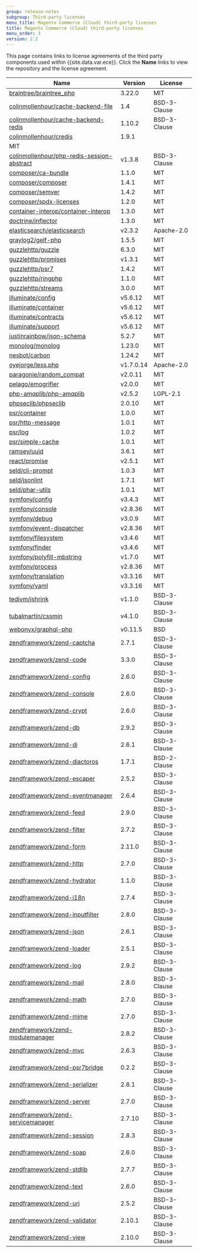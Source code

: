 ```yaml
---
group: release-notes
subgroup: Third-party licenses
menu_title: Magento Commerce (Cloud) third-party licenses
title: Magento Commerce (Cloud) third-party licenses
menu_order: 3
version: 2.2
---
```


This page contains links to license agreements of the third party components used within {{site.data.var.ece}}.  Click the **Name** links to view the repository and the license agreement.

Name | Version |  License
--- | --- | ---
[braintree/braintree_php](https://github.com/braintree/braintree_php) |3.22.0 |MIT
[colinmollenhour/cache-backend-file](https://github.com/colinmollenhour/Cm_Cache_Backend_File)  |1.4  |BSD-3-Clause
[colinmollenhour/cache-backend-redis](https://github.com/colinmollenhour/Cm_Cache_Backend_Redis) |1.10.2 |BSD-3-Clause
[colinmollenhour/credis](https://github.com/colinmollenhour/credis)  |1.9.1
  |MIT
[colinmollenhour/php-redis-session-abstract](https://github.com/colinmollenhour/php-redis-session-abstract)|v1.3.8 |BSD-3-Clause
[composer/ca-bundle](https://github.com/composer/ca-bundle)  |1.1.0  |MIT
[composer/composer](https://github.com/composer/composer) |1.4.1  |MIT
[composer/semver](https://github.com/composer/semver) |1.4.2  |MIT
[composer/spdx-licenses](https://github.com/composer/spdx-licenses)  |1.2.0  |MIT
[container-interop/container-interop](https://github.com/container-interop/container-interop) |1.3.0  |MIT
[doctrine/inflector](https://github.com/doctrine/inflector) |1.3.0  |MIT
[elasticsearch/elasticsearch](https://github.com/elastic/elasticsearch) |v2.3.2 |Apache-2.0
[graylog2/gelf-php](https://github.com/bzikarsky/gelf-php)    |1.5.5   |MIT
[guzzlehttp/guzzle](https://github.com/guzzle/guzzle)    |6.3.0   |MIT
[guzzlehttp/promises](https://github.com/guzzle/promises)    |v1.3.1    |MIT
[guzzlehttp/psr7](https://github.com/guzzle/psr7)    |1.4.2   |MIT
[guzzlehttp/ringphp](https://github.com/guzzle/RingPHP)  |1.1.0  |MIT
[guzzlehttp/streams](https://github.com/guzzle/streams)  |3.0.0  |MIT
[illuminate/config](https://github.com/illuminate/config)    |v5.6.12   |MIT
[illuminate/container](https://github.com/illuminate/container)   |v5.6.12   |MIT
[illuminate/contracts](https://github.com/illuminate/contracts)   |v5.6.12   |MIT
[illuminate/support](https://github.com/illuminate/support)     |v5.6.12   |MIT
[justinrainbow/json-schema](https://github.com/justinrainbow/json-schema) |5.2.7  |MIT
[monolog/monolog](https://github.com/Seldaek/monolog) |1.23.0 |MIT
[nesbot/carbon](https://github.com/briannesbitt/Carbon)    |1.24.2    |MIT
[oyejorge/less.php](https://github.com/oyejorge/less.php) |v1.7.0.14  |Apache-2.0
[paragonie/random_compat](https://github.com/paragonie/random_compat) |v2.0.11  |MIT
[pelago/emogrifier](https://github.com/jjriv/emogrifier) |v2.0.0 |MIT
[php-amqplib/php-amqplib](https://github.com/php-amqplib/php-amqplib) |v2.5.2 |LGPL-2.1
[phpseclib/phpseclib](https://github.com/phpseclib/phpseclib) |2.0.10  |MIT
[psr/container](https://github.com/php-fig/container) |1.0.0  |MIT
[psr/http-message](https://github.com/php-fig/http-message)     |1.0.1   |MIT
[psr/log](https://github.com/php-fig/log) |1.0.2  |MIT
[psr/simple-cache](https://github.com/php-fig/simple-cache)     |1.0.1   |MIT
[ramsey/uuid](https://github.com/ramsey/uuid) |3.6.1  |MIT
[react/promise](https://github.com/reactphp/promise) |v2.5.1 |MIT
[seld/cli-prompt](https://github.com/Seldaek/cli-prompt) |1.0.3  |MIT
[seld/jsonlint](https://github.com/Seldaek/jsonlint) |1.7.1  |MIT
[seld/phar-utils](https://github.com/Seldaek/phar-utils) |1.0.1  |MIT
[symfony/config](https://github.com/symfony/config)  |v3.4.3 |MIT
[symfony/console](https://github.com/symfony/console) |v2.8.36  |MIT
[symfony/debug](https://github.com/symfony/debug) |v3.0.9 |MIT
[symfony/event-dispatcher](https://github.com/symfony/event-dispatcher)  |v2.8.36  |MIT
[symfony/filesystem](https://github.com/symfony/filesystem)  |v3.4.6 |MIT
[symfony/finder](https://github.com/symfony/finder)  |v3.4.6 |MIT
[symfony/polyfill-mbstring](https://github.com/symfony/polyfill-mbstring) |v1.7.0 |MIT
[symfony/process](https://github.com/symfony/process) |v2.8.36  |MIT
[symfony/translation](https://github.com/symfony/translation)    |v3.3.16   |MIT
[symfony/yaml](https://github.com/symfony/yaml)     |v3.3.16   |MIT
[tedivm/jshrink](https://github.com/tedious/Jshrink)  |v1.1.0 |BSD-3-Clause
[tubalmartin/cssmin](https://github.com/tubalmartin/YUI-CSS-compressor-PHP-port)  |v4.1.0 |BSD-3-Clause
[webonyx/graphql-php](https://github.com/webonyx/graphql-php) |v0.11.5  |BSD
[zendframework/zend-captcha](https://github.com/zendframework/zend-captcha)  |2.7.1  |BSD-3-Clause
[zendframework/zend-code](https://github.com/zendframework/zend-code) |3.3.0  |BSD-3-Clause
[zendframework/zend-config](https://github.com/zendframework/zend-config) |2.6.0  |BSD-3-Clause
[zendframework/zend-console](https://github.com/zendframework/zend-console)  |2.6.0  |BSD-3-Clause
[zendframework/zend-crypt](https://github.com/zendframework/zend-crypt)  |2.6.0  |BSD-3-Clause
[zendframework/zend-db](https://github.com/zendframework/zend-db) |2.9.2  |BSD-3-Clause
[zendframework/zend-di](https://github.com/zendframework/zend-di) |2.6.1  |BSD-3-Clause
[zendframework/zend-diactoros](https://github.com/zendframework/zend-diactoros)   |1.7.1    | BSD-2-Clause
[zendframework/zend-escaper](https://github.com/zendframework/zend-escaper)  |2.5.2  |BSD-3-Clause
[zendframework/zend-eventmanager](https://github.com/zendframework/zend-eventmanager) |2.6.4  |BSD-3-Clause
[zendframework/zend-feed](https://github.com/zendframework/zend-feed) |2.9.0  |BSD-3-Clause
[zendframework/zend-filter](https://github.com/zendframework/zend-filter) |2.7.2  |BSD-3-Clause
[zendframework/zend-form](https://github.com/zendframework/zend-form) |2.11.0 |BSD-3-Clause
[zendframework/zend-http](https://github.com/zendframework/zend-http) |2.7.0  |BSD-3-Clause
[zendframework/zend-hydrator](https://github.com/zendframework/zend-hydrator) |1.1.0  |BSD-3-Clause
[zendframework/zend-i18n](https://github.com/zendframework/zend-i18n) |2.7.4  |BSD-3-Clause
[zendframework/zend-inputfilter](https://github.com/zendframework/zend-inputfilter)  |2.8.0  |BSD-3-Clause
[zendframework/zend-json](https://github.com/zendframework/zend-json) |2.6.1  |BSD-3-Clause
[zendframework/zend-loader](https://github.com/zendframework/zend-loader) |2.5.1  |BSD-3-Clause
[zendframework/zend-log](https://github.com/zendframework/zend-log)  |2.9.2  |BSD-3-Clause
[zendframework/zend-mail](https://github.com/zendframework/zend-mail) |2.8.0  |BSD-3-Clause
[zendframework/zend-math](https://github.com/zendframework/zend-math) |2.7.0  |BSD-3-Clause
[zendframework/zend-mime](https://github.com/zendframework/zend-mime) |2.7.0  |BSD-3-Clause
[zendframework/zend-modulemanager](https://github.com/zendframework/zend-modulemanager)  |2.8.2  |BSD-3-Clause
[zendframework/zend-mvc](https://github.com/zendframework/zend-mvc)  |2.6.3  |BSD-3-Clause
[zendframework/zend-psr7bridge](https://github.com/zendframework/zend-psr7bridge)  |0.2.2   |BSD-3-Clause
[zendframework/zend-serializer](https://github.com/zendframework/zend-serializer) |2.8.1  |BSD-3-Clause
[zendframework/zend-server](https://github.com/zendframework/zend-server) |2.7.0  |BSD-3-Clause
[zendframework/zend-servicemanager](https://github.com/zendframework/zend-servicemanager) |2.7.10 |BSD-3-Clause
[zendframework/zend-session](https://github.com/zendframework/zend-session)  |2.8.3  |BSD-3-Clause
[zendframework/zend-soap](https://github.com/zendframework/zend-soap) |2.6.0  |BSD-3-Clause
[zendframework/zend-stdlib](https://github.com/zendframework/zend-stdlib) |2.7.7  |BSD-3-Clause
[zendframework/zend-text](https://github.com/zendframework/zend-text) |2.6.0  |BSD-3-Clause
[zendframework/zend-uri](https://github.com/zendframework/zend-uri)  |2.5.2  |BSD-3-Clause
[zendframework/zend-validator](https://github.com/zendframework/zend-validator)  |2.10.1 |BSD-3-Clause
[zendframework/zend-view](https://github.com/zendframework/zend-view) |2.10.0 |BSD-3-Clause

